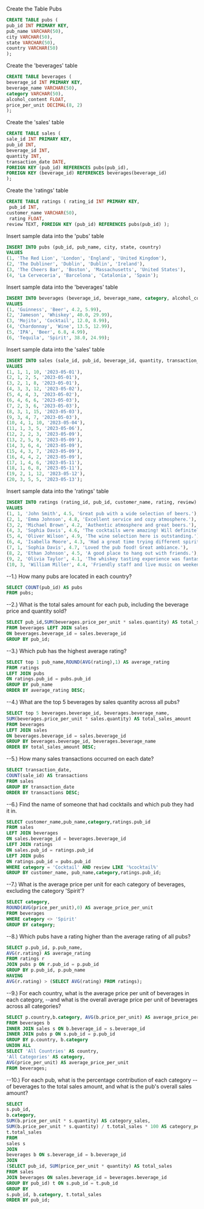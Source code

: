 Create the Table Pubs
```sql
CREATE TABLE pubs (
pub_id INT PRIMARY KEY,
pub_name VARCHAR(50),
city VARCHAR(50),
state VARCHAR(50),
country VARCHAR(50)
);
```

Create the 'beverages' table
```sql
CREATE TABLE beverages (
beverage_id INT PRIMARY KEY,
beverage_name VARCHAR(50),
category VARCHAR(50),
alcohol_content FLOAT,
price_per_unit DECIMAL(8, 2)
);
```
Create the 'sales' table
```sql
CREATE TABLE sales (
sale_id INT PRIMARY KEY,
pub_id INT,
beverage_id INT,
quantity INT,
transaction_date DATE,
FOREIGN KEY (pub_id) REFERENCES pubs(pub_id),
FOREIGN KEY (beverage_id) REFERENCES beverages(beverage_id)
);
```
Create the 'ratings' table 
```sql
CREATE TABLE ratings ( rating_id INT PRIMARY KEY,
 pub_id INT,
customer_name VARCHAR(50),
 rating FLOAT,
review TEXT, FOREIGN KEY (pub_id) REFERENCES pubs(pub_id) );
```

Insert sample data into the 'pubs' table
```sql
INSERT INTO pubs (pub_id, pub_name, city, state, country)
VALUES
(1, 'The Red Lion', 'London', 'England', 'United Kingdom'),
(2, 'The Dubliner', 'Dublin', 'Dublin', 'Ireland'),
(3, 'The Cheers Bar', 'Boston', 'Massachusetts', 'United States'),
(4, 'La Cerveceria', 'Barcelona', 'Catalonia', 'Spain');
```

Insert sample data into the 'beverages' table
```sql
INSERT INTO beverages (beverage_id, beverage_name, category, alcohol_content, price_per_unit)
VALUES
(1, 'Guinness', 'Beer', 4.2, 5.99),
(2, 'Jameson', 'Whiskey', 40.0, 29.99),
(3, 'Mojito', 'Cocktail', 12.0, 8.99),
(4, 'Chardonnay', 'Wine', 13.5, 12.99),
(5, 'IPA', 'Beer', 6.8, 4.99),
(6, 'Tequila', 'Spirit', 38.0, 24.99);
```
Insert sample data into the 'sales' table
```sql
INSERT INTO sales (sale_id, pub_id, beverage_id, quantity, transaction_date)
VALUES
(1, 1, 1, 10, '2023-05-01'),
(2, 1, 2, 5, '2023-05-01'),
(3, 2, 1, 8, '2023-05-01'),
(4, 3, 3, 12, '2023-05-02'),
(5, 4, 4, 3, '2023-05-02'),
(6, 4, 6, 6, '2023-05-03'),
(7, 2, 3, 6, '2023-05-03'),
(8, 3, 1, 15, '2023-05-03'),
(9, 3, 4, 7, '2023-05-03'),
(10, 4, 1, 10, '2023-05-04'),
(11, 1, 3, 5, '2023-05-06'),
(12, 2, 2, 3, '2023-05-09'),
(13, 2, 5, 9, '2023-05-09'),
(14, 3, 6, 4, '2023-05-09'),
(15, 4, 3, 7, '2023-05-09'),
(16, 4, 4, 2, '2023-05-09'),
(17, 1, 4, 6, '2023-05-11'),
(18, 1, 6, 8, '2023-05-11'),
(19, 2, 1, 12, '2023-05-12'),
(20, 3, 5, 5, '2023-05-13');
```
Insert sample data into the 'ratings' table
```sql
INSERT INTO ratings (rating_id, pub_id, customer_name, rating, review)
VALUES
(1, 1, 'John Smith', 4.5, 'Great pub with a wide selection of beers.'),
(2, 1, 'Emma Johnson', 4.8, 'Excellent service and cozy atmosphere.'),
(3, 2, 'Michael Brown', 4.2, 'Authentic atmosphere and great beers.'),
(4, 3, 'Sophia Davis', 4.6, 'The cocktails were amazing! Will definitely come back.'),
(5, 4, 'Oliver Wilson', 4.9, 'The wine selection here is outstanding.'),
(6, 4, 'Isabella Moore', 4.3, 'Had a great time trying different spirits.'),
(7, 1, 'Sophia Davis', 4.7, 'Loved the pub food! Great ambiance.'),
(8, 2, 'Ethan Johnson', 4.5, 'A good place to hang out with friends.'),
(9, 2, 'Olivia Taylor', 4.1, 'The whiskey tasting experience was fantastic.'),
(10, 3, 'William Miller', 4.4, 'Friendly staff and live music on weekends.');
```
--1.) How many pubs are located in each country?
```sql
SELECT COUNT(pub_id) AS pubs
FROM pubs;
```

--2.) What is the total sales amount for each pub, including the beverage price and quantity sold?
```sql
SELECT pub_id,SUM(beverages.price_per_unit * sales.quantity) AS total_sales_amount
FROM beverages LEFT JOIN sales
ON beverages.beverage_id = sales.beverage_id
GROUP BY pub_id;
```

--3.) Which pub has the highest average rating?
```sql
SELECT top 1 pub_name,ROUND(AVG(rating),1) AS average_rating
FROM ratings
LEFT JOIN pubs
ON ratings.pub_id = pubs.pub_id
GROUP BY pub_name
ORDER BY average_rating DESC;
```

--4.) What are the top 5 beverages by sales quantity across all pubs?
```sql
SELECT top 5 beverages.beverage_id, beverages.beverage_name,
SUM(beverages.price_per_unit * sales.quantity) AS total_sales_amount
FROM beverages
LEFT JOIN sales
ON beverages.beverage_id = sales.beverage_id
GROUP BY beverages.beverage_id, beverages.beverage_name
ORDER BY total_sales_amount DESC;
```

--5.) How many sales transactions occurred on each date?
```sql
SELECT transaction_date,
COUNT(sale_id) AS transactions
FROM sales
GROUP BY transaction_date
ORDER BY transactions DESC;
```
--6.) Find the name of someone that had cocktails and which pub they had it in.
```sql
SELECT customer_name,pub_name,category,ratings.pub_id
FROM sales
LEFT JOIN beverages
ON sales.beverage_id = beverages.beverage_id
LEFT JOIN ratings
ON sales.pub_id = ratings.pub_id
LEFT JOIN pubs
ON ratings.pub_id = pubs.pub_id
WHERE category = 'Cocktail' AND review LIKE '%cocktail%'
GROUP BY customer_name, pub_name,category,ratings.pub_id;
```
--7.) What is the average price per unit for each category of beverages, excluding the category 'Spirit'?
```sql
SELECT category,
ROUND(AVG(price_per_unit),0) AS average_price_per_unit
FROM beverages
WHERE category <> 'Spirit'
GROUP BY category;
```
--8.) Which pubs have a rating higher than the average rating of all pubs?

```sql
SELECT p.pub_id, p.pub_name,
AVG(r.rating) AS average_rating
FROM ratings r
JOIN pubs p ON r.pub_id = p.pub_id
GROUP BY p.pub_id, p.pub_name
HAVING
AVG(r.rating) > (SELECT AVG(rating) FROM ratings);
```


--9.) For each country, what is the average price per unit of beverages in each category, 
--and what is the overall average price per unit of beverages across all categories?

```sql
SELECT p.country,b.category, AVG(b.price_per_unit) AS average_price_per_unit
FROM beverages b
INNER JOIN sales s ON b.beverage_id = s.beverage_id
INNER JOIN pubs p ON s.pub_id = p.pub_id
GROUP BY p.country, b.category
UNION ALL
SELECT 'All Countries' AS country,
'All Categories' AS category,
AVG(price_per_unit) AS average_price_per_unit
FROM beverages;
```
--10.) For each pub, what is the percentage contribution of each category
--of beverages to the total sales amount, and what is the pub's overall sales amount?

```sql
SELECT
s.pub_id,
b.category,
SUM(b.price_per_unit * s.quantity) AS category_sales,
SUM(b.price_per_unit * s.quantity) / t.total_sales * 100 AS category_percentage,
t.total_sales
FROM
sales s
JOIN
beverages b ON s.beverage_id = b.beverage_id
JOIN
(SELECT pub_id, SUM(price_per_unit * quantity) AS total_sales
FROM sales
JOIN beverages ON sales.beverage_id = beverages.beverage_id
GROUP BY pub_id) t ON s.pub_id = t.pub_id
GROUP BY
s.pub_id, b.category, t.total_sales
ORDER BY pub_id;
```
